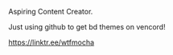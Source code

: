 Aspiring Content Creator.

Just using github to get bd themes on vencord!

https://linktr.ee/wtfmocha
<!---
wtfmocha/wtfmocha is a ✨ special ✨ repository because its `README.md` (this file) appears on your GitHub profile.
You can click the Preview link to take a look at your changes.
--->
